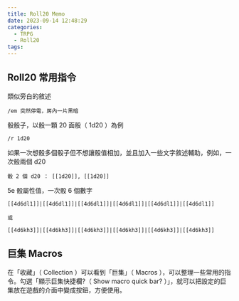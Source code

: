```yaml
---
title: Roll20 Memo
date: 2023-09-14 12:48:29
categories:
  - TRPG
  - Roll20
tags:
---
```


## Roll20 常用指令

類似旁白的敘述

```
/em 突然停電，房內一片黑暗
```

骰骰子，以骰一顆 20 面骰（ 1d20 ）為例

```
/r 1d20
```

如果一次想骰多個骰子但不想讓骰值相加，並且加入一些文字敘述輔助，例如，一次骰兩個 d20

```
骰 2 個 d20 ： [[1d20]], [[1d20]]
```

5e 骰屬性值，一次骰 6 個數字

```
[[4d6dl1]]|[[4d6dl1]]|[[4d6dl1]]|[[4d6dl1]]|[[4d6dl1]]|[[4d6dl1]]

或

[[4d6kh3]]|[[4d6kh3]]|[[4d6kh3]]|[[4d6kh3]]|[[4d6kh3]]|[[4d6kh3]]
```

## 巨集 Macros

在「收藏」（ Collection ）可以看到「巨集」（ Macros ），可以整理一些常用的指令。勾選「顯示巨集快捷欄?（ Show macro quick bar? ）」，就可以把設定的巨集放在遊戲的介面中變成按鈕，方便使用。
